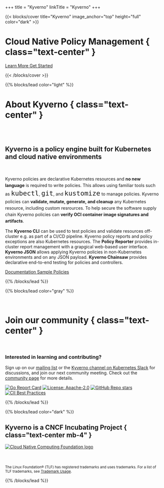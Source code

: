 +++
title = "Kyverno"
linkTitle = "Kyverno"
+++

{{< blocks/cover title="Kyverno" image_anchor="top" height="full" color="dark" >}}
# Cloud Native Policy Management { class="text-center" }

<div class="mt-5 mx-auto">
	<a class="btn btn-lg btn-primary mr-3 mb-4" href="#about-kyverno">
		Learn More <i class="fa fa-chalkboard-teacher ml-2"></i>
	</a>
	<a class="btn btn-lg btn-secondary mr-3 mb-4" href="docs/introduction/#quick-start-guides">
		Get Started <i class="fa fa-arrow-alt-circle-right ml-2 "></i>
	  </a>

  <a class="btn btn-link text-info" href="#about-kyverno" aria-label="Read more"><i class="fa fa-chevron-circle-down" style="font-size: 400%"></i></a>

</div>
{{< /blocks/cover >}}


{{% blocks/lead color="light" %}}
<br/>

# About Kyverno { class="text-center" }
<br/>
<br/>

<h2>
Kyverno is a policy engine built for Kubernetes and cloud native environments
</h2>
<br/>

<p style="line-height:1.5">
Kyverno policies are declarative Kubernetes resources and <b>no new language</b> is required to write policies. This allows using familiar tools such as <code style="font-size: 1.35rem">kubectl</code>, <code style="font-size: 1.35rem">git</code>, and <code style="font-size: 1.35rem">kustomize</code> to manage policies. Kyverno policies can <b>validate, mutate, generate, and cleanup</b> any Kubernetes resource, including custom resrources. To help secure the software supply chain Kyverno policies can <b>verify OCI container image signatures and artifacts</b>.

The **Kyverno CLI** can be used to test policies and validate resources off-cluster e.g. as part of a CI/CD pipeline. Kyverno policy reports and policy exceptions are also Kubernetes resources. The **Policy Reporter**  provides in-cluster report management with a grapgical web-based user interface. **Kyverno JSON** allows applying Kyverno policies in non-Kubernetes environments and on any JSON payload. **Kyverno Chainsaw** provides declarative end-to-end testing for policies and controllers. 
</p>

<div class="mt-5 mx-auto">
	<a class="btn btn-lg btn-primary mr-3 mb-4" href="docs/introduction/">
		Documentation <i class="fa fa-book ml-2"></i>
	</a>
	<a class="btn btn-lg btn-secondary mr-3 mb-4" href="/policies/">
		Sample Policies <i class="fa fa-shield-alt ml-2 "></i>
  	</a>	
</div>

{{% /blocks/lead %}}


{{% blocks/lead color="gray" %}}

<br/>

# Join our community { class="text-center" }

<br/>

### Interested in learning and contributing?

<p class="mt-5 mx-auto">
	Sign up on our <a href="https://groups.google.com/g/kyverno" target="_blank">mailing list</a> 
	or the <a href="https://slack.k8s.io/#kyverno" target="_blank">Kyverno channel on Kubernetes Slack</a> for discussions, and join 
	our next community meeting. Check out the <a href="/community/" target="_blank">community page</a> for more details. 
</p>

[![Go Report Card](https://goreportcard.com/badge/github.com/kyverno/kyverno)](https://goreportcard.com/report/github.com/kyverno/kyverno) 
[![License: Apache-2.0](https://img.shields.io/github/license/kyverno/kyverno?color=blue)](https://github.com/kyverno/kyverno/)
[![GitHub Repo stars](https://img.shields.io/github/stars/kyverno/kyverno)](https://github.com/kyverno/kyverno/stargazers)
[![CII Best Practices](https://bestpractices.coreinfrastructure.org/projects/5327/badge)](https://bestpractices.coreinfrastructure.org/projects/5327)

{{% /blocks/lead %}}


{{% blocks/lead color="dark" %}}

## Kyverno is a CNCF Incubating Project { class="text-center mb-4" }

<a href="https://www.cncf.io" target="blank">
	<img class="cncf-logo img-fluid" src="/images/logo_cloudnative.png" alt="Cloud Native Computing Foundation logo">
</a>

<br/>
<br/>
<br/>
<br/>

<div class="mt-8 mx-auto">
	<small class="text-white">The Linux Foundation® (TLF) has registered trademarks and uses trademarks. For a list of TLF trademarks, see <a href="https://www.linuxfoundation.org/trademark-usage/">Trademark Usage</a>.</small>
</div>

{{% /blocks/lead %}}